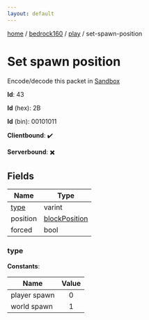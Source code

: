 ```yaml
---
layout: default
---
```


[home](/)  /  [bedrock160](/protocol/bedrock160)  /  [play](/protocol/bedrock160/play)  /  set-spawn-position

# Set spawn position

Encode/decode this packet in [Sandbox](../../../sandbox/bedrock160#play.set_spawn_position)

**Id**: 43

**Id** (hex): 2B

**Id** (bin): 00101011

**Clientbound**: ✔️

**Serverbound**: ✖️

## Fields

Name | Type
---|---
[type](#type) | varint
position | [blockPosition](/protocol/bedrock160/types/block-position)
forced | bool

### type

**Constants**:

Name | Value
---|:---:
player spawn | 0
world spawn | 1
